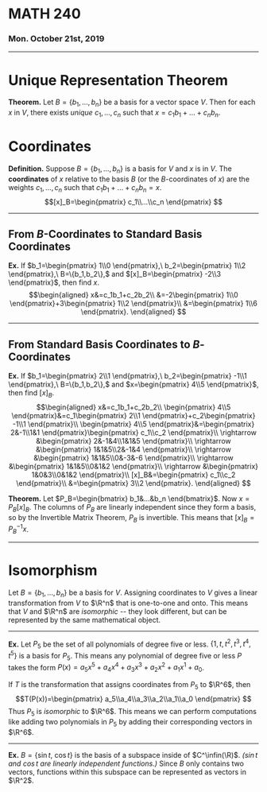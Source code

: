 # MATH 240
### Mon. October 21st, 2019
---

# Unique Representation Theorem
__Theorem.__ Let $B=\{b_1,...,b_n\}$ be a basis for a vector space $V$. Then for each $x$ in $V$, there exists _unique_ $c_1,...,c_n$ such that $x=c_1b_1+...+c_nb_n$.

# Coordinates
__Definition.__ Suppose $B=\{b_1,...,b_n\}$ is a basis for $V$ and $x$ is in $V$. 
The __coordinates__ of $x$ relative to the basis $B$ (or the $B$-coordinates of $x$) are the weights $c_1,...,c_n$ such that $c_1b_1+...+c_nb_n=x$.
$$[x]_B=\begin{pmatrix}
    c_1\\...\\c_n
\end{pmatrix}
$$

---
## From $B$-Coordinates to Standard Basis Coordinates
__Ex.__ If $b_1=\begin{pmatrix}
    1\\0
\end{pmatrix},\ b_2=\begin{pmatrix}
    1\\2
\end{pmatrix},\ B=\{b_1,b_2\},$ and $[x]_B=\begin{pmatrix}
    -2\\3
\end{pmatrix}$, then find $x$. $$\begin{aligned}
    x&=c_1b_1+c_2b_2\\
    &=-2\begin{pmatrix}
        1\\0
    \end{pmatrix}+3\begin{pmatrix}
        1\\2
    \end{pmatrix}\\
    &=\begin{pmatrix}
        1\\6
    \end{pmatrix}.
\end{aligned}
$$

---
## From Standard Basis Coordinates to $B$-Coordinates
__Ex.__ If $b_1=\begin{pmatrix}
    2\\1
\end{pmatrix},\ b_2=\begin{pmatrix}
    -1\\1
\end{pmatrix},\ B=\{b_1,b_2\},$ and $x=\begin{pmatrix}
    4\\5
\end{pmatrix}$, then find $[x]_B$. $$\begin{aligned}
    x&=c_1b_1+c_2b_2\\
    \begin{pmatrix}
        4\\5
    \end{pmatrix}&=c_1\begin{pmatrix}
        2\\1
    \end{pmatrix}+c_2\begin{pmatrix}
        -1\\1
    \end{pmatrix}\\
    \begin{pmatrix}
        4\\5
    \end{pmatrix}&=\begin{pmatrix}
        2&-1\\1&1
    \end{pmatrix}\begin{pmatrix}
        c_1\\c_2
    \end{pmatrix}\\
    \rightarrow &\begin{pmatrix}
        2&-1&4\\1&1&5
    \end{pmatrix}\\
    \rightarrow &\begin{pmatrix}
        1&1&5\\2&-1&4
    \end{pmatrix}\\
    \rightarrow &\begin{pmatrix}
        1&1&5\\0&-3&-6
    \end{pmatrix}\\
    \rightarrow &\begin{pmatrix}
        1&1&5\\0&1&2
    \end{pmatrix}\\
    \rightarrow &\begin{pmatrix}
        1&0&3\\0&1&2
    \end{pmatrix}\\
    [x]_B&=\begin{pmatrix}
        c_1\\c_2
    \end{pmatrix}\\
    &=\begin{pmatrix}
        3\\2
    \end{pmatrix}.
\end{aligned}
$$

__Theorem.__ Let $P_B=\begin{bmatrix}
    b_1&...&b_n
\end{bmatrix}$. Now $x=P_B[x]_B$.
The columns of $P_B$ are linearly independent since they form a basis, so by the Invertible Matrix Theorem, $P_B$ is invertible. This means that $[x]_B=P_B^{-1}x$.

---
# Isomorphism
Let $B=\{b_1,...,b_n\}$ be a basis for $V$. Assigning coordinates to $V$ gives a linear transformation from $V$ to $\R^n$ that is one-to-one and onto. This means that $V$ and $\R^n$ are _isomorphic_ -- they look different, but can be represented by the same mathematical object.

---
__Ex.__ Let $P_5$ be the set of all polynomials of degree five or less.
$\{1,t,t^2,t^3,t^4,t^5\}$ is a basis for $P_5$. This means any polynomial of degree five or less $P$ takes the form $P(x)=a_5x^5+a_4x^4+a_3x^3+a_2x^2+a_1x^1+a_0$.

If $T$ is the transformation that assigns coordinates from $P_5$ to $\R^6$, then $$T(P(x))=\begin{pmatrix}
    a_5\\a_4\\a_3\\a_2\\a_1\\a_0
\end{pmatrix}
$$
Thus $P_5$ is _isomorphic_ to $\R^6$. This means we can perform computations like adding two polynomials in $P_5$ by adding their corresponding vectors in $\R^6$.

---
__Ex.__ $B=\{\sin{t},\ \cos{t}\}$ is the basis of a subspace inside of $C^\infin(\R)$. _($\sin{t}$ and $\cos{t}$ are linearly independent functions.)_ Since $B$ only contains two vectors, functions within this subspace can be represented as vectors in $\R^2$.